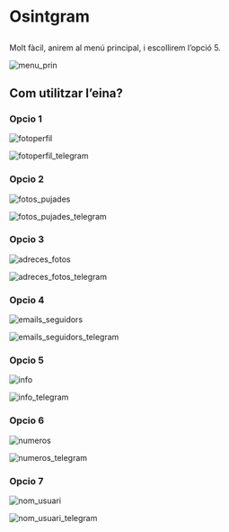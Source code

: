 # Osintgram

##

Molt fàcil, anirem al menú principal, i escollirem l’opció 5.

![menu_prin](https://user-images.githubusercontent.com/56296299/169569773-43a38940-e204-4c5a-9fc6-295af992b146.png)

## Com utilitzar l’eina?

### Opcio 1
![fotoperfil](https://user-images.githubusercontent.com/56296299/169569725-b6782a6d-b586-42a3-b384-1cc0eb57c584.png)

![fotoperfil_telegram](https://user-images.githubusercontent.com/56296299/169569734-c1315430-ca31-4f9d-958b-a968688ebd55.png)

### Opcio 2

![fotos_pujades](https://user-images.githubusercontent.com/56296299/169569748-4fcb9030-b119-40ff-b18d-6ab7a0c63d03.png)

![fotos_pujades_telegram](https://user-images.githubusercontent.com/56296299/169569754-5fcbdbef-b930-4052-af28-405028887c8a.png)

### Opcio 3

![adreces_fotos](https://user-images.githubusercontent.com/56296299/169569689-a61ab3ee-b258-435d-aba4-98bc63b194ab.png)

![adreces_fotos_telegram](https://user-images.githubusercontent.com/56296299/169569700-9830be45-2aec-4f15-9274-765ef41ea273.png)

### Opcio 4

![emails_seguidors](https://user-images.githubusercontent.com/56296299/169569716-c40cd1f3-ad25-4ebe-abae-40c7c8c6e1eb.png)

![emails_seguidors_telegram](https://user-images.githubusercontent.com/56296299/169569721-2e5ecca3-30f2-4cfa-b2ed-8283d4987d98.png)

### Opcio 5

![info](https://user-images.githubusercontent.com/56296299/169569764-1470eef8-a992-4b0e-9dec-9dd8aa15a117.png)

![info_telegram](https://user-images.githubusercontent.com/56296299/169569769-7b8cf979-1cb8-41b6-b9b1-32a033e0e785.png)

### Opcio 6

![numeros](https://user-images.githubusercontent.com/56296299/169569797-1d0dfe16-cc13-4b64-af7c-8e678070f7fd.png)

![numeros_telegram](https://user-images.githubusercontent.com/56296299/169569802-019a106b-e8a9-49be-9e1f-b33feb28b592.png)

### Opcio 7

![nom_usuari](https://user-images.githubusercontent.com/56296299/169569781-46251778-9baf-4594-893c-7477265b386e.png)

![nom_usuari_telegram](https://user-images.githubusercontent.com/56296299/169569788-cf563857-aec8-4435-a60c-53aaedee57e1.png)

